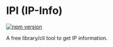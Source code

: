 # IPI (IP-Info)

<a href="https://www.npmjs.com/package/@e9x/ipi"><img src="https://img.shields.io/npm/v/@e9x/ipi.svg?maxAge=3600" alt="npm version" /></a>

A free library/cli tool to get IP information.
